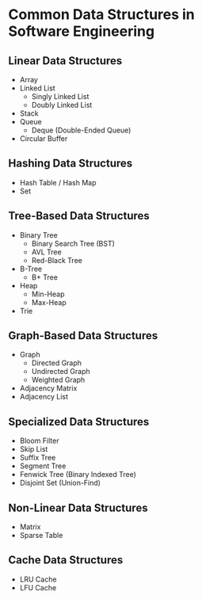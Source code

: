 # Common Data Structures in Software Engineering

## Linear Data Structures
- Array
- Linked List
  - Singly Linked List
  - Doubly Linked List
- Stack
- Queue
  - Deque (Double-Ended Queue)
- Circular Buffer

## Hashing Data Structures
- Hash Table / Hash Map
- Set

## Tree-Based Data Structures
- Binary Tree
  - Binary Search Tree (BST)
  - AVL Tree
  - Red-Black Tree
- B-Tree
  - B+ Tree
- Heap
  - Min-Heap
  - Max-Heap
- Trie

## Graph-Based Data Structures
- Graph
  - Directed Graph
  - Undirected Graph
  - Weighted Graph
- Adjacency Matrix
- Adjacency List

## Specialized Data Structures
- Bloom Filter
- Skip List
- Suffix Tree
- Segment Tree
- Fenwick Tree (Binary Indexed Tree)
- Disjoint Set (Union-Find)

## Non-Linear Data Structures
- Matrix
- Sparse Table

## Cache Data Structures
- LRU Cache
- LFU Cache
